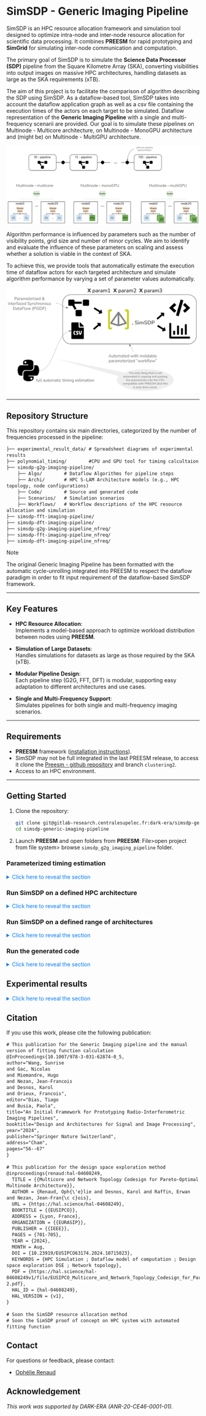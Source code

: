 # SimSDP - Generic Imaging Pipeline

SimSDP is an HPC resource allocation framework and simulation tool designed to optimize intra-node and inter-node resource allocation for scientific data processing. It combines **PREESM** for rapid prototyping and **SimGrid** for simulating inter-node communication and computation. 

The primary goal of SimSDP is to simulate the **Science Data Processor (SDP)** pipeline from the Square Kilometre Array (SKA), converting visibilities into output images on massive HPC architectures, handling datasets as large as the SKA requirements (xTB).


The aim of this project is to facilitate the comparison of algorithm describing the SDP using SimSDP.  As a dataflow-based tool, SimSDP takes into account the dataflow application graph as well as a csv file containing the execution times of the actors on each target to be simulated. Dataflow representation of  the **Generic Imaging Pipeline** with a single and multi-frequency scenarii are provided. Our goal is to simulate these pipelines on Multinode - Multicore architecture, on Multinode - MonoGPU architecture and (might be) on Multinode - MultiGPU architecture.

<img src="https://raw.githubusercontent.com/Ophelie-Renaud/simsdp-generic-imaging-pipeline/refs/heads/main/experimental_result_data/project_goal.png" style="zoom:100%;" />

Algorithm performance is influenced by parameters such as the number of visibility points, grid size and number of minor cycles. We aim to identify and evaluate the influence of these parameters on scaling and assess whether a solution is viable in the context of SKA.

To achieve this, we provide tools that automatically estimate the execution time of dataflow actors for each targeted architecture and simulate algorithm performance by varying a set of parameter values automatically.

<img src="https://raw.githubusercontent.com/Ophelie-Renaud/simsdp-generic-imaging-pipeline/refs/heads/main/experimental_result_data/project_goal2.png" style="zoom:50%;" />

---

## Repository Structure

This repository contains six main directories, categorized by the number of frequencies processed in the pipeline:

```plaintext
├── experimental_result_data/ # Spreadsheet diagrams of experimental results
├── polynomial_timing/ 	      #CPU and GPU tool for timing calcultaion
├── simsdp-g2g-imaging-pipeline/
    ├── Algo/        # Dataflow Algorithms for pipeline steps 
    ├── Archi/       # HPC S-LAM Architecture models (e.g., HPC topology, node configurations)
    ├── Code/        # Source and generated code
    ├── Scenarios/   # Simulation scenarios 
    ├── Workflows/   # Workflow descriptions of the HPC resource allocation and simulation
├── simsdp-fft-imaging-pipeline/
├── simsdp-dft-imaging-pipeline/
├── simsdp-g2g-imaging-pipeline_nfreq/
├── simsdp-fft-imaging-pipeline_nfreq/
├── simsdp-dft-imaging-pipeline_nfreq/
```

> [!NOTE]
>
> The original Generic Imaging Pipeline has been formatted with the automatic cycle-unrolling integrated into PREESM to respect the dataflow paradigm in order to fit input requirement of the dataflow-based SimSDP framework.



---

## Key Features

- **HPC Resource Allocation**:  
  Implements a model-based approach to optimize workload distribution between nodes using **PREESM**.
  
- **Simulation of Large Datasets**:  
  Handles simulations for datasets as large as those required by the SKA (xTB).
  
- **Modular Pipeline Design**:  
  Each pipeline step (G2G, FFT, DFT) is modular, supporting easy adaptation to different architectures and use cases.
  
- **Single and Multi-Frequency Support**:  
  Simulates pipelines for both single and multi-frequency imaging scenarios.

---

## Requirements

- **PREESM** framework ([installation instructions](https://preesm.github.io/get/)).
- SimSDP may not be full integrated in the last PREESM release, to access it clone the [Preesm - github repository](https://github.com/preesm/preesm/) and branch `clustering2`.
- Access to an HPC environment.

---

## Getting Started

1. Clone the repository:
   ```bash
   git clone git@gitlab-research.centralesupelec.fr:dark-era/simsdp-generic-imaging-pipeline.git
   cd simsdp-generic-imaging-pipeline

2. Launch **PREESM** and open folders from **PREESM**: File>open project from file system> browse `simsdp_g2g_imaging_pipeline` folder.

### Parameterized timing estimation
<details>
    <summary style="cursor: pointer; color: #007bff;"> Click here to reveal the section </summary>

Timings definition consist in polynomials calculation, the procedure is the following. For each dataflow pipeline configuration do:
This section consist in setting up a method to define actor timings with a fitting function to facilitate algorithm comparison varying parameters. The method consist in building sampling (stored in /averages folder) and compute fitting function for each actor. Here are the instruction for running the method build by Sunrise Wang which a manual method evaluating few samples of data. The automated method extending Sunrise\'s work can be found in [polynomials_timing](https://gitlab-research.centralesupelec.fr/dark-era/simsdp-generic-imaging-pipeline/-/tree/main/polynomial_timing?ref_type=heads) folder. Here are the manual and tedious method:

1. Build the the benchmark that will be stored in [averages](https://gitlab-research.centralesupelec.fr/dark-era/simsdp-generic-imaging-pipeline/-/tree/main/polynomial_timing/averages?ref_type=heads) folder:
   1. In **PREESM**, the timings algorithm are provided in the algo/ folder select for example `grid_timing.diagram` and tune the parameter values: `NUM_VIS` [1000000; 2000000;3000000;4000000], `GRID_SIZE` [65536; 262144; 589824; 1048576; 1638400; 2359296; 3211264; 4194304]; , `NUM_MINOR_CYCLE`.
   2. Open `timing.scenario` and check that the algorithm is `grid_timing.pi`
   3. Generated the code: click on `codegen2.worklow` > `run workflow` > select `timing.scenario. This has to be done for each configuration.
   
2. Run the code: `cd Code` > `cmake.` > `make` > `./project_name`, a file with the computed timing is generated in the folder.

3. For each configuration concatenate the file such as : `time acquisition1; GRID_SIZE1; NUM_VISIBILITY1;time acquisition2; GRID_SIZE2; NUM_VISIBILITY2;...`

4. Executing the `plot_and_fit_averages.py` script to obtain the fit function. Install scipy `pip install scipy`. Execute : `python plot_and_fit_averages.py <input_file> <num_axis[1-2]> <dof[1-2]> <num_x_datapoints[1]> <num_y_datapoints [file_len/3]>` where the two last parameter are used for deconv,degridding etc. ex `python plot_and_fit_averages.py degrid.csv 2 1 8 4`(on the benchmark there is 8 GRID_SIZE and 4 NUM_VIS).

   <div style="text-align: center;">
       <img src="https://raw.githubusercontent.com/Ophelie-Renaud/simsdp-generic-imaging-pipeline/refs/heads/main/polynomial_timing/Figure_1.png" alt="Description alternative" style="max-width: 80%;">
       <p><b>Figure 1:</b> 
       <pre><code>python plot_and_fit_averages.py degrid.csv 2 1 8 4</code></pre>  
   	RMSE: 2929.136239024687; <br>
      Polynomials: [-7.57870456e+02  1.11207625e-03  4.67772660e-04]
      </p>
   </div>

   <div style="text-align: center;">
       <img src="https://raw.githubusercontent.com/Ophelie-Renaud/simsdp-generic-imaging-pipeline/refs/heads/main/polynomial_timing/Figure_2.png" alt="Description alternative" style="max-width: 80%;">
       <p><b>Figure 2:</b> 
   	In the original GIP paper the retain value are:
       <pre><code>python plot_and_fit_averages.py degrid.csv 2 2 8 4</code></pre>   
   	RMSE: 1310.353129574978; <br>
    Polynomials:  [-5.38868774e+02  8.93032173e-04 -1.99593895e-11  9.06752993e-04
     1.90789332e-10 -2.23468265e-10]
      </p>
   </div>

   <div style="text-align: center;">
    <img src="https://raw.githubusercontent.com/Ophelie-Renaud/simsdp-generic-imaging-pipeline/refs/heads/main/polynomial_timing/Figure_3.png" alt="Description alternative" style="max-width: 80%;">
    <p><b>Figure 3:</b> 
   The dof value that offer the best RMSE for 8x4 input parameter is 6:
    <pre><code>python plot_and_fit_averages.py degrid.csv 2 6 8 4</code></pre>  
   RMSE: 254.3481181405604; <br>
   Polynomials: [ 5.31713245e+04 -8.30510174e-02  2.42638662e-08  1.12866458e-14
    -5.01452759e-21  3.07430467e-31  1.10957450e-34 -2.16795144e-02
     3.83814482e-08 -2.25243447e-14  4.15817783e-21  2.80271118e-28
    -1.08010603e-34  8.34323283e-09 -5.89982326e-15  4.00900882e-21
    -1.06617401e-27  1.09531005e-34 -5.42048113e-15 -2.23817508e-22
    -1.06094371e-28 -3.91299875e-36  2.55420177e-21  1.59977576e-28
     1.48860113e-35 -5.80263610e-28 -2.24210276e-35  5.00611356e-35]
   </p>
   </div>


   > [!NOTE]
>
> The axis represent: 
   >
   > - z:  the execution time for each configuration.
   >
   > - x: the fisrt parameter, here GRID_SIZE.
   >
   > - y: the second parameter, here NUM_VIS
   >
   > For each Figure:
   >
   > - The upper plot represent the measured data for each x,y value.
   >
   > - The bottom plot represent the polynomial model of the fitting function.

We target a Root Mean Square Error (RMSE) as short as possible while minimizing the number of coefficient , the value are the coefficient of the polynomials. The number of coefficients has an impact on the RMSE and must be less than the number of points acquired, otherwise it crashes, you should respect the following:

	num_coeffs = (dof + 1)(dof + 2) / 2 ≤ num_points
hence:

	dof ≤ (-3 + sqrt(9 + 8 × num_points)) / 2

As you can see all these steps while necessary are tedious manually. We provide a solution in [polynomials_timing](https://gitlab-research.centralesupelec.fr/dark-era/simsdp-generic-imaging-pipeline/-/tree/main/polynomial_timing?ref_type=heads) folder.
</details>

### Run SimSDP on a defined HPC architecture

<details>
    <summary style="cursor: pointer; color: #007bff;"> Click here to reveal the section </summary>

The project already contains the required component to run SimSDP. However you can tune the project as you want.

1. Create a CSV file that will be exploit by the method to generate  multinode multicore HPC S-LAM files. Name this file “SimSDP_archi.csv”  and save it in the **Archi** folder. Your file should look like this:    

   ```bash
   Node name;Core ID;Core frequency;Intranode rate;Internode rate
   Node0;0;2000.0;472.0;9.42
   Node0;1;2000.0;472.0;9.42
   Node1;0;2000.0;472.0;9.42
   ...
   ```
   
2. Configure your network architecture: right click on your project “Preesm > generate custom architecture network”. Choose the network you  want. You can let it as default. It generates a XML file stored in the **Archi** folder (you can update it as you want). Your file should look like this:  
    ```html
   <!-- Cluster with shared backbone:3:4:1 -->
   <?xml version='1.0'?>
   
   <!DOCTYPE platform SYSTEM "https://simgrid.org/simgrid.dtd">
   <platform version="4.1">
   <zone id="my zone" routing="Floyd">
   <cluster id="Dragonfly cluster" prefix="Node" radical="0-2" suffix="" speed="1f" bw="125MBps" lat="50us" topology="DRAGONFLY" topo_parameters="1,3;1,2;1,1;3">
         <prop id="wattage_per_state" value="90.0:90.0:150.0" />
         <prop id="wattage_range" value="100.0:200.0" />
     </cluster>
   </zone>
   </platform>
   ```
3. Run SimSDP: Right-click on the workflow “/Workflows/**hypervisor**.workflow” and select “Preesm > Run Workflow”, In the scenario selection wizard, select “/Scenarios/init_**.scenario

During its execution, the workflow will log information into the  Console of Preesm. When running a workflow, you should always check this console for warnings and errors (or any other useful information).

Additionnaly, the workflow execution generates intermediary dataflow graphs that can be found in the **/Algo/generated/** directory. The C code generated by the workflow is contained in the **/Code/generated/** directory. The simulated data are stored in the **/Simulation** directory.

4. A python notebook is provided in the SimSDP project to analyse the simulator generated files: Launch `jupyter notebook` and open *SimSDPproject/SimulationAnalysis.ipynb*. Make sure that the  CSVs are in the reading path. Load each code to display the trends with  your simulated data.
   </details>
### Run SimSDP on a defined range of architectures
<details>
    <summary style="cursor: pointer; color: #007bff;"> Click here to reveal the section </summary>

1. Add a SimSDP_moldable.csv in the **Archi** folder  which should look something like this:

 | Parameters       | min        | max        | step       |
   | ---------------- | ---------- | ---------- | ---------- |
   | number of nodes  | 1          | 6          | 1          |
   | number of cores  | 1          | 6          | 1          |
   | core frequency   | 1          | 1          | 1          |
   | network topology | 1          | 4          | 1          |
   | node memory      | 1000000000 | 1000000000 | 1000000000 |

2. Run SimSDP: Right-click on the workflow “/Workflows/**hypervisor_dse**.workflow” and select “Preesm > Run Workflow”, In the scenario selection wizard, select “/Scenarios/init_**.scenario
3. Analyse the simulation with the`jupyter notebook` .
</details>

### Run the generated code
<details>
    <summary style="cursor: pointer; color: #007bff;"> Click here to reveal the section </summary>

1. install the requirements:

```bash
sudo apt-get install libfftw3-dev

#BLAS
sudo apt-get install libblas-dev

#LAPACK
sudo apt-get install liblapack-dev
sudo apt-get install liblapacke-dev

#notebook to visualize
sudo apt-get install python3-pip
sudo apt install jupyter-notebook

#ASTROPY
sudo apt install python3-astropy
 
check: python3 -c "import astropy; print(astropy.__version__)"
```
2. Download [GLEAM](https://nasext-vaader.insa-rennes.fr/ietr-vaader/preesm/assets/sep_data.zip) (or whatever dataset).

3. copy past the data in Code/data/ folder. If it doesn't exist create a folder output/small/ inside.

4. Run the code and wait till your prompt display: `Process finished with exit code 0`.
    (It could be long depending on the **NUM_MAJOR_CYCLE** and the **NUM_MINOR_CYCLE**).

5. On CLion, for the CPU version, run the CMakeList.txt, build :hammer: and Run  the code :arrow_forward:.
  - Still on CLion, for GPU version, configure CMake:

    - install nvcc `sudo apt install nvidia-cuda-toolkit`, check the install `nvcc --version`.

    - Settings :gear:>Build, Execution, Deployment > CMake, add profile :heavy_plus_sign:, name `GIP_GPU`, CMake option `-DCMAKE_CUDA_COMPILER=/usr/local/cuda/bin/nvcc` (if you use the emulator: option `-DUSE_CUDA_EMULATOR=ON`, the emulator only allows you to check that the code is functional, execution will be slower than on a GPU).

#### Visualizing the outut
At this stage verify that your output folder contains files such as :"cycle_0_clean_psf.csv"

```
#Convert CSV files into fits files
python3 csvtoimage_all.py output/small/ fits/ ,

#install ds9
sudo apt install saods9

#Run
ds9 *.fits -lock frame wcs -zoom to fit
```
Filter: `/path to sep/ska_sep_preesm/Code/data/fits/*fits`

To reveal the contrasts:

- Color > Matplotlib > turbo (recommended by Sunrise)
- Color > Matplotlib > viridis / inferno (most popular in astro-papers)

![](https://github.com/Ophelie-Renaud/Imaging/blob/main/DS9_g2g_example1.png?raw=true)
    
</details>

## Experimental results

<details>
    <summary style="cursor: pointer; color: #007bff;"> Click here to reveal the section </summary>

- Simulating generic imaging pipelines - 1 freq - CPU - balanced-workload based node partitioning - unoptimized code - [nVis = 3924480 , GRID_SIZE = 2048, nMinorCycle = 200] :

![](https://raw.githubusercontent.com/Ophelie-Renaud/simsdp-generic-imaging-pipeline/refs/heads/main/experimental_result_data/1freq.png)

- Simulating generic imaging pipelines - 21 freq - CPU - frequency-based node partitioning - [**nVis** = 10xNUM_BASELINE:5xNUM_BASELINE:30xNUM_BASELINE , GRID_SIZE = 2048, nMinorCycle = 200]:

![](https://raw.githubusercontent.com/Ophelie-Renaud/simsdp-generic-imaging-pipeline/refs/heads/main/experimental_result_data/simu_nvis.png)

- Simulating generic imaging pipelines - 21 freq - CPU - frequency-based node partitioning - [nVis = 3924480 , **GRID_SIZE** = 512:512:2560, nMinorCycle = 200]:

![](https://raw.githubusercontent.com/Ophelie-Renaud/simsdp-generic-imaging-pipeline/refs/heads/main/experimental_result_data/simu_grid.png)

- Simulating generic imaging pipelines - 21 freq - CPU - frequency-based node partitioning - [nVis = 3924480 , GRID_SIZE = 2048, **nMinorCycle** = 50:50:250]:

![](https://raw.githubusercontent.com/Ophelie-Renaud/simsdp-generic-imaging-pipeline/refs/heads/main/experimental_result_data/simu_minor.png)



- Simulating generic imaging pipelines - 21 freq - **GPU** - frequency-based node partitioning - [**nVis** = 1:784896:3924480 , nKernel = 108800, nMinorCycle = 200]:

[ToDo]

- Simulating generic imaging pipelines - 21 freq - **GPU** - frequency-based node partitioning - [nVis = 3924480 , **nKernel** = 1:21760:108800, nMinorCycle = 200]:

[ToDo]

- Simulating generic imaging pipelines - 21 freq - **GPU** - frequency-based node partitioning - [nVis = 3924480 , nKernel = 108800, **nMinorCycle** = 1:40:200]:

[ToDo]
</details>

## Citation

If you use this work, please cite the following publication:

```plaintext
# This publication for the Generic Imaging pipeline and the manual version of fitting function calculation
@InProceedings{10.1007/978-3-031-62874-0_5,
author="Wang, Sunrise
and Gac, Nicolas
and Miomandre, Hugo
and Nezan, Jean-Francois
and Desnos, Karol
and Orieux, Francois",
editor="Dias, Tiago
and Busia, Paola",
title="An Initial Framework for Prototyping Radio-Interferometric Imaging Pipelines",
booktitle="Design and Architectures for Signal and Image Processing",
year="2024",
publisher="Springer Nature Switzerland",
address="Cham",
pages="56--67"
}

# This publication for the design space exploration method
@inproceedings{renaud:hal-04608249,
  TITLE = {{Multicore and Network Topology Codesign for Pareto-Optimal Multinode Architecture}},
  AUTHOR = {Renaud, Oph{\'e}lie and Desnos, Karol and Raffin, Erwan and Nezan, Jean-Fran{\c c}ois},
  URL = {https://hal.science/hal-04608249},
  BOOKTITLE = {{EUSIPCO}},
  ADDRESS = {Lyon, France},
  ORGANIZATION = {{EURASIP}},
  PUBLISHER = {{IEEE}},
  PAGES = {701-705},
  YEAR = {2024},
  MONTH = Aug,
  DOI = {10.23919/EUSIPCO63174.2024.10715023},
  KEYWORDS = {HPC Simulation ; Dataflow model of computation ; Design space exploration DSE ; Network topology},
  PDF = {https://hal.science/hal-04608249v1/file/EUSIPCO_Multicore_and_Network_Topology_Codesign_for_Pareto_Optimal_Multinode_Architecture-2.pdf},
  HAL_ID = {hal-04608249},
  HAL_VERSION = {v1},
}

# Soon the SimSDP resource allocation method
# Soon the SimSDP proof of concept on HPC system with automated fitting function
```

## Contact  

For questions or feedback, please contact:  
- [Ophélie Renaud](mailto:ophelie.renaud@ens-paris-saclay.fr)

## Acknowledgement

*This work was supported by DARK-ERA (ANR-20-CE46-0001-01).*
